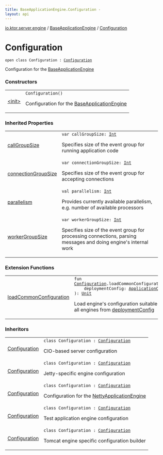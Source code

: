 ```yaml
---
title: BaseApplicationEngine.Configuration - 
layout: api
---
```


<div class='api-docs-breadcrumbs'><a href="../../index.html">io.ktor.server.engine</a> / <a href="../index.html">BaseApplicationEngine</a> / <a href="./index.html">Configuration</a></div>

# Configuration

<div class="signature"><code><span class="keyword">open</span> <span class="keyword">class </span><span class="identifier">Configuration</span>&nbsp;<span class="symbol">:</span>&nbsp;<a href="../../-application-engine/-configuration/index.html"><span class="identifier">Configuration</span></a></code></div>

Configuration for the <a href="../index.html">BaseApplicationEngine</a>

### Constructors

<table class="api-docs-table">
<tbody>
<tr>
<td markdown="1">

<a href="-init-.html">&lt;init&gt;</a>


</td>
<td markdown="1">
<div class="signature"><code><span class="identifier">Configuration</span><span class="symbol">(</span><span class="symbol">)</span></code></div>

Configuration for the <a href="../index.html">BaseApplicationEngine</a>


</td>
</tr>
</tbody>
</table>

### Inherited Properties

<table class="api-docs-table">
<tbody>
<tr>
<td markdown="1">

<a href="../../-application-engine/-configuration/call-group-size.html">callGroupSize</a>


</td>
<td markdown="1">
<div class="signature"><code><span class="keyword">var </span><span class="identifier">callGroupSize</span><span class="symbol">: </span><a href="https://kotlinlang.org/api/latest/jvm/stdlib/kotlin/-int/index.html"><span class="identifier">Int</span></a></code></div>

Specifies size of the event group for running application code


</td>
</tr>
<tr>
<td markdown="1">

<a href="../../-application-engine/-configuration/connection-group-size.html">connectionGroupSize</a>


</td>
<td markdown="1">
<div class="signature"><code><span class="keyword">var </span><span class="identifier">connectionGroupSize</span><span class="symbol">: </span><a href="https://kotlinlang.org/api/latest/jvm/stdlib/kotlin/-int/index.html"><span class="identifier">Int</span></a></code></div>

Specifies size of the event group for accepting connections


</td>
</tr>
<tr>
<td markdown="1">

<a href="../../-application-engine/-configuration/parallelism.html">parallelism</a>


</td>
<td markdown="1">
<div class="signature"><code><span class="keyword">val </span><span class="identifier">parallelism</span><span class="symbol">: </span><a href="https://kotlinlang.org/api/latest/jvm/stdlib/kotlin/-int/index.html"><span class="identifier">Int</span></a></code></div>

Provides currently available parallelism, e.g. number of available processors


</td>
</tr>
<tr>
<td markdown="1">

<a href="../../-application-engine/-configuration/worker-group-size.html">workerGroupSize</a>


</td>
<td markdown="1">
<div class="signature"><code><span class="keyword">var </span><span class="identifier">workerGroupSize</span><span class="symbol">: </span><a href="https://kotlinlang.org/api/latest/jvm/stdlib/kotlin/-int/index.html"><span class="identifier">Int</span></a></code></div>

Specifies size of the event group for processing connections, parsing messages and doing engine's internal work


</td>
</tr>
</tbody>
</table>

### Extension Functions

<table class="api-docs-table">
<tbody>
<tr>
<td markdown="1">

<a href="../../load-common-configuration.html">loadCommonConfiguration</a>


</td>
<td markdown="1">
<div class="signature"><code><span class="keyword">fun </span><a href="./index.md"><span class="identifier">Configuration</span></a><span class="symbol">.</span><span class="identifier">loadCommonConfiguration</span><span class="symbol">(</span><br/>&nbsp;&nbsp;&nbsp;&nbsp;<span class="parameterName" id="io.ktor.server.engine$loadCommonConfiguration(io.ktor.server.engine.BaseApplicationEngine.Configuration, io.ktor.config.ApplicationConfig)/deploymentConfig">deploymentConfig</span><span class="symbol">:</span>&nbsp;<a href="../../../io.ktor.config/-application-config/index.html"><span class="identifier">ApplicationConfig</span></a><br/><span class="symbol">)</span><span class="symbol">: </span><a href="https://kotlinlang.org/api/latest/jvm/stdlib/kotlin/-unit/index.html"><span class="identifier">Unit</span></a></code></div>

Load engine's configuration suitable for all engines from <a href="../../load-common-configuration.html#io.ktor.server.engine$loadCommonConfiguration(io.ktor.server.engine.BaseApplicationEngine.Configuration, io.ktor.config.ApplicationConfig)/deploymentConfig">deploymentConfig</a>


</td>
</tr>
</tbody>
</table>

### Inheritors

<table class="api-docs-table">
<tbody>
<tr>
<td markdown="1">

<a href="../../../io.ktor.server.cio/-c-i-o-application-engine/-configuration/index.html">Configuration</a>


</td>
<td markdown="1">
<div class="signature"><code><span class="keyword">class </span><span class="identifier">Configuration</span>&nbsp;<span class="symbol">:</span>&nbsp;<a href="./index.md"><span class="identifier">Configuration</span></a></code></div>

CIO-based server configuration


</td>
</tr>
<tr>
<td markdown="1">

<a href="../../../io.ktor.server.jetty/-jetty-application-engine-base/-configuration/index.html">Configuration</a>


</td>
<td markdown="1">
<div class="signature"><code><span class="keyword">class </span><span class="identifier">Configuration</span>&nbsp;<span class="symbol">:</span>&nbsp;<a href="./index.md"><span class="identifier">Configuration</span></a></code></div>

Jetty-specific engine configuration


</td>
</tr>
<tr>
<td markdown="1">

<a href="../../../io.ktor.server.netty/-netty-application-engine/-configuration/index.html">Configuration</a>


</td>
<td markdown="1">
<div class="signature"><code><span class="keyword">class </span><span class="identifier">Configuration</span>&nbsp;<span class="symbol">:</span>&nbsp;<a href="./index.md"><span class="identifier">Configuration</span></a></code></div>

Configuration for the <a href="../../../io.ktor.server.netty/-netty-application-engine/index.html">NettyApplicationEngine</a>


</td>
</tr>
<tr>
<td markdown="1">

<a href="../../../io.ktor.server.testing/-test-application-engine/-configuration/index.html">Configuration</a>


</td>
<td markdown="1">
<div class="signature"><code><span class="keyword">class </span><span class="identifier">Configuration</span>&nbsp;<span class="symbol">:</span>&nbsp;<a href="./index.md"><span class="identifier">Configuration</span></a></code></div>

Test application engine configuration


</td>
</tr>
<tr>
<td markdown="1">

<a href="../../../io.ktor.server.tomcat/-tomcat-application-engine/-configuration/index.html">Configuration</a>


</td>
<td markdown="1">
<div class="signature"><code><span class="keyword">class </span><span class="identifier">Configuration</span>&nbsp;<span class="symbol">:</span>&nbsp;<a href="./index.md"><span class="identifier">Configuration</span></a></code></div>

Tomcat engine specific configuration builder


</td>
</tr>
</tbody>
</table>
